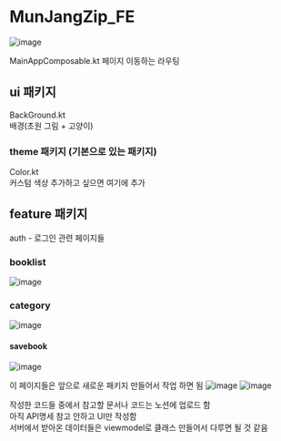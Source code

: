 # MunJangZip_FE
![image](https://github.com/user-attachments/assets/fac15a47-f4f3-4d02-a812-43fb7d749277)

MainAppComposable.kt
페이지 이동하는 라우팅

## ui 패키지
BackGround.kt   
배경(초원 그림 + 고양이)   
### theme 패키지 (기본으로 있는 패키지)
Color.kt   
커스텀 색상 추가하고 싶으면 여기에 추가

## feature 패키지
auth - 로그인 관련 페이지들

### booklist   
![image](https://github.com/user-attachments/assets/297856e8-46a1-43bb-aba9-bdedd2b55baf)

### category   
![image](https://github.com/user-attachments/assets/17f3a450-eef6-4b28-8839-c6387a5faad2)

#### savebook   
![image](https://github.com/user-attachments/assets/50226c1e-9652-46c3-9dfe-50ae87431e16)

이 페이지들은 앞으로 새로운 패키지 만들어서 작업 하면 됨
![image](https://github.com/user-attachments/assets/b5881ef6-3b55-4779-b2fb-e5a5786c588d)
![image](https://github.com/user-attachments/assets/781a7926-9f22-46d5-9b2e-81992fcb04e3)

작성한 코드들 중에서 참고할 문서나 코드는 노션에 업로드 함    
아직 API명세 참고 안하고 UI만 작성함   
서버에서 받아온 데이터들은 viewmodel로 클래스 만들어서 다루면 될 것 같음   
